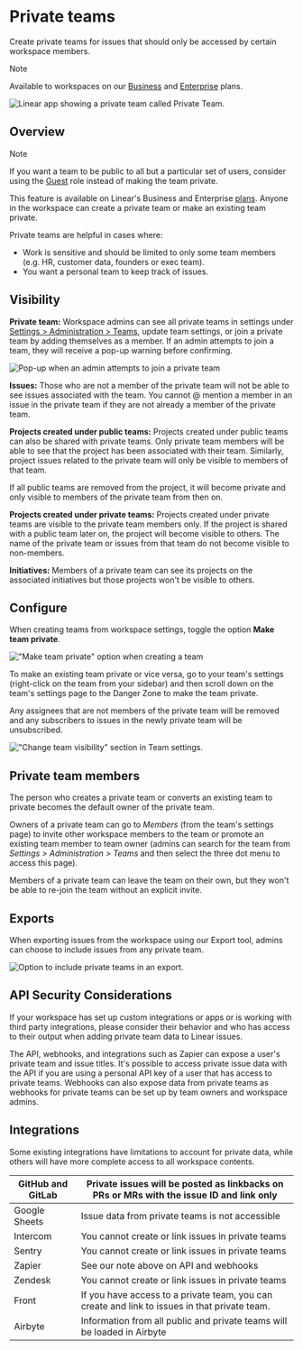 # Private teams

Create private teams for issues that should only be accessed by certain workspace members.

> [!NOTE]
> Available to workspaces on our [Business](https://linear.app/pricing) and [Enterprise](https://linear.app/pricing) plans.

![Linear app showing a private team called Private Team.](https://webassets.linear.app/images/ornj730p/production/7c81aa05636cdf517bf18dd134a24077ce4e1f7a-1310x1064.png?q=95&auto=format&dpr=2)

## Overview

> [!NOTE]
> If you want a team to be public to all but a particular set of users, consider using the [Guest](https://linear.app/docs/members-roles#guest) role instead of making the team private.

This feature is available on Linear's Business and Enterprise [plans](https://linear.app/pricing). Anyone in the workspace can create a private team or make an existing team private.

Private teams are helpful in cases where:

* Work is sensitive and should be limited to only some team members (e.g. HR, customer data, founders or exec team).
* You want a personal team to keep track of issues.

## Visibility

**Private team:** Workspace admins can see all private teams in settings under [Settings > Administration > Teams](https://linear.app/settings/teams), update team settings, or join a private team by adding themselves as a member. If an admin attempts to join a team, they will receive a pop-up warning before confirming.

![Pop-up when an admin attempts to join a private team](https://webassets.linear.app/images/ornj730p/production/1fb4d5a858c6cbd4313e4b17c057bab9c325610f-1014x960.png?q=95&auto=format&dpr=2)

**Issues:** Those who are not a member of the private team will not be able to see issues associated with the team. You cannot @ mention a member in an issue in the private team if they are not already a member of the private team.  
  
**Projects created under public teams:** Projects created under public teams can also be shared with private teams. Only private team members will be able to see that the project has been associated with their team. Similarly, project issues related to the private team will only be visible to members of that team.   
  
If all public teams are removed from the project, it will become private and only visible to members of the private team from then on. 

**Projects created under private teams:** Projects created under private teams are visible to the private team members only. If the project is shared with a public team later on, the project will become visible to others. The name of the private team or issues from that team do not become visible to non-members.

**Initiatives:** Members of a private team can see its projects on the associated initiatives but those projects won't be visible to others.

## Configure

When creating teams from workspace settings, toggle the option **Make team private**.

!["Make team private" option when creating a team](https://webassets.linear.app/images/ornj730p/production/acb8f03aac5717df21fd3465d2a4c8f124cac9ef-1378x226.png?q=95&auto=format&dpr=2)

To make an existing team private or vice versa, go to your team's settings (right-click on the team from your sidebar) and then scroll down on the team's settings page to the Danger Zone to make the team private.  

Any assignees that are not members of the private team will be removed and any subscribers to issues in the newly private team will be unsubscribed.

!["Change team visibility" section in Team settings.](https://webassets.linear.app/images/ornj730p/production/c9db20ba59b05ea9adada48c845e717ce600ef6a-1462x418.png?q=95&auto=format&dpr=2)

## Private team members

The person who creates a private team or converts an existing team to private becomes the default owner of the private team. 

Owners of a private team can go to _Members_ (from the team's settings page) to invite other workspace members to the team or promote an existing team member to team owner (admins can search for the team from _Settings > Administration > Teams_ and then select the three dot menu to access this page). 

Members of a private team can leave the team on their own, but they won't be able to re-join the team without an explicit invite.

## Exports

When exporting issues from the workspace using our Export tool, admins can choose to include issues from any private team.

![Option to include private teams in an export.](https://webassets.linear.app/images/ornj730p/production/db2c52ae1cbf88d897d62d65ac4a88da316e7f72-1426x544.png?q=95&auto=format&dpr=2)

## API Security Considerations

If your workspace has set up custom integrations or apps or is working with third party integrations, please consider their behavior and who has access to their output when adding private team data to Linear issues.

The API, webhooks, and integrations such as Zapier can expose a user's private team and issue titles. It's possible to access private issue data with the API if you are using a personal API key of a user that has access to private teams. Webhooks can also expose data from private teams as webhooks for private teams can be set up by team owners and workspace admins.

## Integrations

Some existing integrations have limitations to account for private data, while others will have more complete access to all workspace contents.

GitHub and GitLab | Private issues will be posted as linkbacks on PRs or MRs with the issue ID and link only
--- | ---
Google Sheets | Issue data from private teams is not accessible
Intercom | You cannot create or link issues in private teams
Sentry | You cannot create or link issues in private teams
Zapier | See our note above on API and webhooks
Zendesk | You cannot create or link issues in private teams
Front | If you have access to a private team, you can create and link to issues in that private team.
Airbyte | Information from all public and private teams will be loaded in Airbyte